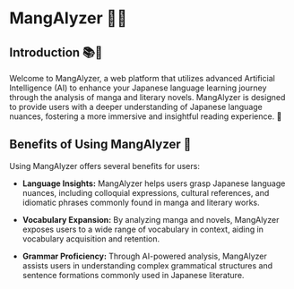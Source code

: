 # MangAlyzer 📘🎉
## Introduction 📚🤖

Welcome to MangAlyzer, a web platform that utilizes advanced Artificial Intelligence (AI) to enhance your Japanese language learning journey through the analysis of manga and literary novels. MangAlyzer is designed to provide users with a deeper understanding of Japanese language nuances, fostering a more immersive and insightful reading experience. 🚀

## Benefits of Using MangAlyzer 🌟

Using MangAlyzer offers several benefits for users:

- **Language Insights:** MangAlyzer helps users grasp Japanese language nuances, including colloquial expressions, cultural references, and idiomatic phrases commonly found in manga and literary works.

- **Vocabulary Expansion:** By analyzing manga and novels, MangAlyzer exposes users to a wide range of vocabulary in context, aiding in vocabulary acquisition and retention.

- **Grammar Proficiency:** Through AI-powered analysis, MangAlyzer assists users in understanding complex grammatical structures and sentence formations commonly used in Japanese literature.
